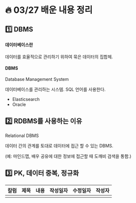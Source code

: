 # :fire: 03/27 배운 내용 정리

## :one: DBMS

#### 데이터베이스란

데이터를 효율적으로 관리하기 위하여 묶은 데이터의 집합체.

#### DBMS

Database Management System

데이터베이스를 관리하는 시스템. SQL 언어를 사용한다.

- Elasticsearch
- Oracle

## :two: RDBMS를 사용하는 이유

Relational DBMS

데이터 간의 관계를 토대로 데이터에 접근 할 수 있는 DBMS.

(예: 마인드맵, 배우 공유에 대한 정보에 접근할 때 도깨비 검색을 통함.)

## :three: PK, 데이터 중복, 정규화

| 칼럼 | 제목 | 내용 | 작성일자 | 수정일자 | 작성자 |
| :--- | :-: | :-:  | :-:     | :-:     | :-:   |
|      |     |      |         |         |       | 